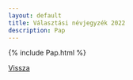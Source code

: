 ```yaml
---
layout: default
title: Választási névjegyzék 2022
description: Pap
---
```


{% include Pap.html %}

[Vissza](./)